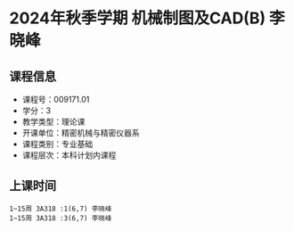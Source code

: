 # 2024年秋季学期 机械制图及CAD(B) 李晓峰






## 课程信息

- 课程号：009171.01
- 学分：3
- 教学类型：理论课
- 开课单位：精密机械与精密仪器系
- 课程类别：专业基础
- 课程层次：本科计划内课程

## 上课时间

```
1~15周 3A318 :1(6,7) 李晓峰
1~15周 3A318 :3(6,7) 李晓峰
```

